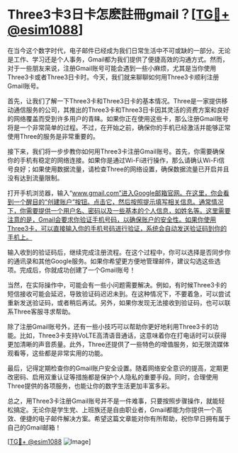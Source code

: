# Three3卡3日卡怎麽註冊gmail？[[TG💪+ @esim1088](https://t.me/s/esim1088)]

在当今这个数字时代，电子邮件已经成为我们日常生活中不可或缺的一部分。无论是工作、学习还是个人事务，Gmail都为我们提供了便捷高效的沟通方式。然而，对于一些朋友来说，注册Gmail账号可能会遇到一些小麻烦，尤其是当你使用Three3卡或者Three3日卡时。今天，我们就来聊聊如何用Three3卡顺利注册Gmail账号。

首先，让我们了解一下Three3卡和Three3日卡的基本情况。Three是一家提供移动通信服务的公司，其推出的Three3卡和Three3日卡因其灵活的资费方案和良好的网络覆盖而受到许多用户的青睐。如果你正在使用这些卡，那么注册Gmail账号将是一个非常简单的过程。不过，在开始之前，确保你的手机已经激活并能够正常使用Three的服务是非常重要的。

接下来，我们将一步步教你如何用Three3卡注册Gmail账号。首先，你需要确保你的手机有稳定的网络连接。如果你是通过Wi-Fi进行操作，那么请确认Wi-Fi信号良好；如果使用数据流量，请检查Three的网络设置，确保数据流量已开启并且没有达到流量限制。

打开手机浏览器，输入“www.gmail.com”进入Google邮箱官网。在这里，你会看到一个醒目的“创建账户”按钮。点击它，然后按照提示填写相关信息。通常情况下，你需要提供一个用户名、密码以及一些基本的个人信息，如姓名等。这里需要注意的是，Gmail会要求你验证手机号码，以确保账户的安全性。如果你使用Three3卡，可以直接输入你的手机号码进行验证，系统会自动发送验证码到你的手机上。

输入收到的验证码后，继续完成注册流程。在这个过程中，你可以选择是否同步你的通讯录和其他Google服务。如果你希望更方便地管理邮件，建议勾选这些选项。完成后，你就成功创建了一个Gmail账号！

当然，在实际操作中，可能会有一些小问题需要解决。例如，有时候Three3卡的短信接收可能会延迟，导致验证码迟迟未到。在这种情况下，不要着急，可以尝试重新发送验证码，或者稍后再试。另外，如果你发现无法接收到验证码，也可以联系Three客服寻求帮助。

除了注册Gmail账号外，还有一些小技巧可以帮助你更好地利用Three3卡的功能。比如，Three3卡支持VoLTE高清语音通话，这意味着你在打电话时可以获得更加清晰的声音质量。此外，Three还提供了一些特色的增值服务，如无限流媒体观看等，这些都是非常实用的功能。

最后，记得定期检查你的Gmail账户安全设置。随着网络安全意识的提高，定期更改密码、启用双重认证等措施都是保护个人隐私的重要手段。同时，合理使用Three提供的各项服务，也能让你的数字生活更加丰富多彩。

总之，用Three3卡注册Gmail账号并不是一件难事，只要按照步骤操作，就能轻松搞定。无论你是学生党、上班族还是自由职业者，Gmail都能为你提供一个高效、便捷的电子邮件解决方案。希望这篇文章能对你有所帮助，祝你早日拥有属于自己的Gmail邮箱！ 

[[TG💪+ @esim1088](https://t.me/s/esim1088) ![Image](https://i.postimg.cc/4NQfJmqS/Snipaste-2025-05-13-00-14-12.png)]